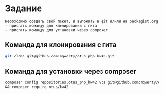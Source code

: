 # Задание

```
Необходимо создать свой пакет, и выложить в git и/или на packagist.org
- прислать команду для клонирования с гита
- прислать команду для установки через composer
```

## Команда для клонирования с гита

```bash
git clone git@github.com:mqwerty/otus_php_hw42.git
```

## Команда для установки через composer

```bash
composer config repositories.otus_php_hw42 vcs git@github.com:mqwerty/otus_php_hw42.git \
&& composer require otus/hw42
```
